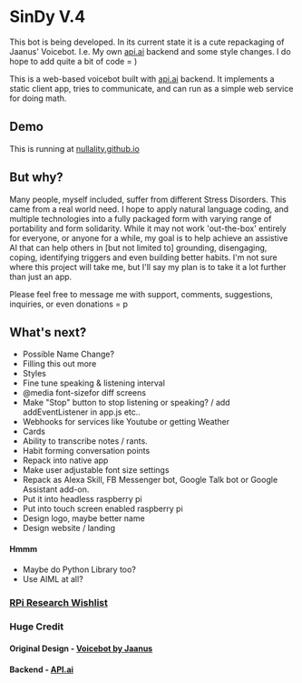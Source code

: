 # SinDy V.4

This bot is being developed. In its current state it is a cute repackaging of Jaanus' Voicebot. I.e. My own [api.ai](https://api.ai) backend and some style changes. I do hope to add quite a bit of code = )

This is a web-based voicebot built with [api.ai](https://api.ai) backend. It implements a static client app, tries to communicate, and can run as a simple web service for doing math.

## Demo

This is running at [nullality.github.io](https://nullality.github.io)

## But why?

Many people, myself included, suffer from different Stress Disorders. This came from a real world need. I hope to apply natural language coding, and multiple technologies into a fully packaged form with varying range of portability and form solidarity. While it may not work 'out-the-box' entirely for everyone, or anyone for a while, my goal is to help achieve an assistive AI that can help others in [but not limited to] grounding, disengaging, coping, identifying triggers and even building better habits. I'm not sure where this project will take me, but I'll say my plan is to take it a lot further than just an app.
 
 Please feel free to message me with support, comments, suggestions, inquiries, or even donations = p
 
 ## What's next?
 - Possible Name Change? 
 - Filling this out more
 - Styles
 - Fine tune speaking & listening interval
 - @media font-sizefor diff screens
 - Make "Stop" button to stop listening or speaking? / add addEventListener in app.js etc..
 - Webhooks for services like Youtube or getting Weather
 - Cards
 - Ability to transcribe notes / rants.
 - Habit forming conversation points
 - Repack into native app
 - Make user adjustable font size settings
 - Repack as Alexa Skill, FB Messenger bot, Google Talk bot or Google Assistant add-on.
 - Put it into headless raspberry pi
 - Put into touch screen enabled raspberry pi
 - Design logo, maybe better name
 - Design website / landing
 
 #### Hmmm
 - Maybe do Python Library too?
 - Use AIML at all?
 
### [RPi Research Wishlist](https://nullality.github.io/RPiList)

### Huge Credit
#### Original Design - [Voicebot by Jaanus](https://github.com/jaanus/voicebot)
#### Backend - [API.ai](https://www.api.ai/)
